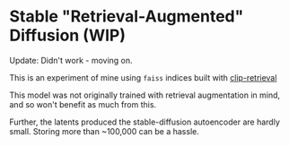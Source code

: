 # Stable "Retrieval-Augmented" Diffusion (WIP)

Update: Didn't work - moving on.

This is an experiment of mine using `faiss` indices built with [clip-retrieval](https://github.com/afiaka87/clip-retrieval/branch/unclip)

This model was not originally trained with retrieval augmentation in mind, and so won't benefit as much from this.

Further, the latents produced the stable-diffusion autoencoder are hardly small. Storing more than ~100,000 can be a hassle. 
